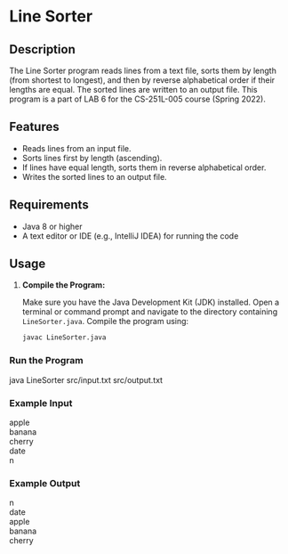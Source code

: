 # Line Sorter

## Description

The Line Sorter program reads lines from a text file, sorts them by length (from shortest to longest), and then by reverse alphabetical order if their lengths are equal. The sorted lines are written to an output file. This program is a part of LAB 6 for the CS-251L-005 course (Spring 2022).

## Features

- Reads lines from an input file.
- Sorts lines first by length (ascending).
- If lines have equal length, sorts them in reverse alphabetical order.
- Writes the sorted lines to an output file.

## Requirements

- Java 8 or higher
- A text editor or IDE (e.g., IntelliJ IDEA) for running the code

## Usage

1. **Compile the Program:**

   Make sure you have the Java Development Kit (JDK) installed. Open a terminal or command prompt and navigate to the directory containing `LineSorter.java`. Compile the program using:

   ```bash
   javac LineSorter.java
    ```

### Run the Program
java LineSorter src/input.txt src/output.txt

### Example Input
apple<br>
banana<br>
cherry<br>
date<br>
n<br>

### Example Output
n<br>
date<br>
apple<br>
banana<br>
cherry<br>
